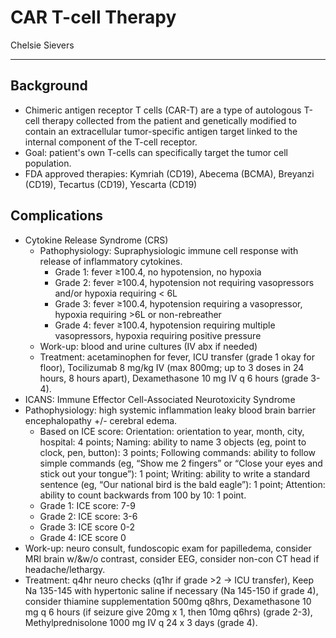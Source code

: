 # CAR T-cell Therapy

Chelsie Sievers

---

## Background

- Chimeric antigen receptor T cells (CAR-T) are a type of autologous
    T-cell therapy collected from the patient and genetically modified
    to contain an extracellular tumor-specific antigen target linked to
    the internal component of the T-cell receptor.
- Goal: patient's own T-cells can specifically target the tumor cell
    population.
- FDA approved therapies: Kymriah (CD19), Abecema (BCMA), Breyanzi
    (CD19), Tecartus (CD19), Yescarta (CD19)

## Complications

- Cytokine Release Syndrome (CRS)
    - Pathophysiology: Supraphysiologic immune cell response with
        release of inflammatory cytokines.
        - Grade 1: fever ≥100.4, no hypotension, no hypoxia
        - Grade 2: fever ≥100.4, hypotension not requiring
            vasopressors and/or hypoxia requiring < 6L
        - Grade 3: fever ≥100.4, hypotension requiring a vasopressor,
            hypoxia requiring >6L or non-rebreather
        - Grade 4: fever ≥100.4, hypotension requiring multiple
            vasopressors, hypoxia requiring positive pressure
    - Work-up: blood and urine cultures (IV abx if needed)
    - Treatment: acetaminophen for fever, ICU transfer (grade 1 okay
        for floor), Tocilizumab 8 mg/kg IV (max 800mg; up to 3 doses in
        24 hours, 8 hours apart), Dexamethasone 10 mg IV q 6 hours
        (grade 3-4).
- ICANS: Immune Effector Cell-Associated Neurotoxicity Syndrome
- Pathophysiology: high systemic inflammation leaky blood brain
    barrier encephalopathy +/- cerebral edema.
    - Based on ICE score: Orientation: orientation to year, month,
        city, hospital: 4 points; Naming: ability to name 3 objects (eg,
        point to clock, pen, button): 3 points; Following commands:
        ability to follow simple commands (eg, “Show me 2 fingers” or
        “Close your eyes and stick out your tongue”): 1 point; Writing:
        ability to write a standard sentence (eg, “Our national bird is
        the bald eagle”): 1 point; Attention: ability to count backwards
        from 100 by 10: 1 point.
    - Grade 1: ICE score: 7-9
    - Grade 2: ICE score: 3-6
    - Grade 3: ICE score 0-2
    - Grade 4: ICE score 0
- Work-up: neuro consult, fundoscopic exam for papilledema, consider
    MRI brain w/&w/o contrast, consider EEG, consider non-con CT head if
    headache/lethargy.
- Treatment: q4hr neuro checks (q1hr if grade >2 → ICU transfer),
    Keep Na 135-145 with hypertonic saline if necessary (Na 145-150 if
    grade 4), consider thiamine supplementation 500mg q8hrs,
    Dexamethasone 10 mg q 6 hours (if seizure give 20mg x 1, then 10mg
    q6hrs) (grade 2-3), Methylprednisolone 1000 mg IV q 24 x 3 days
    (grade 4).
